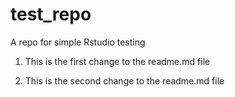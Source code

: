 # test_repo
A repo for simple Rstudio testing

1. This is the first change to the readme.md file

2. This is the second change to the readme.md file

